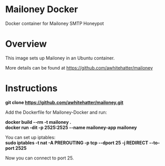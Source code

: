# Mailoney Docker
Docker container for Mailoney SMTP Honeypot

# Overview
This image sets up Mailoney in an Ubuntu container.

More details can be found at https://github.com/awhitehatter/mailoney

# Instructions

<b>git clone https://github.com/awhitehatter/mailoney.git</b>

Add the Dockerfile for Mailoney-Docker and run:

<b>docker build --rm -t mailoney .</b><br>
<b>docker run -dit -p 2525:2525 --name mailoney-app mailoney</b>

You can set up iptables:<br>
<b>sudo iptables -t nat -A PREROUTING -p tcp --dport 25 -j REDIRECT --to-port 2525</b>

Now you can connect to port 25.
